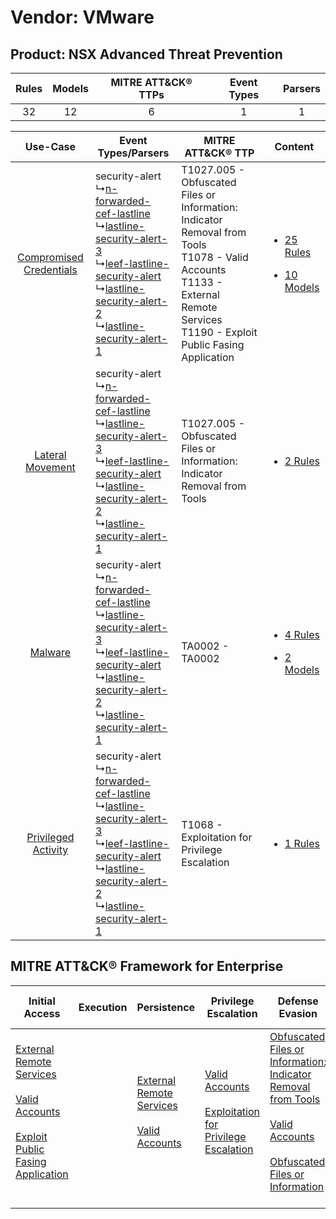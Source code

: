 Vendor: VMware
==============
Product: NSX Advanced Threat Prevention
---------------------------------------
| Rules | Models | MITRE ATT&CK® TTPs | Event Types | Parsers |
|:-----:|:------:|:------------------:|:-----------:|:-------:|
|  32   |   12   |         6          |      1      |    1    |

|    Use-Case    | Event Types/Parsers    | MITRE ATT&CK® TTP    | Content    |
|:----:| ---- | ---- | ---- |
| [Compromised Credentials](../../../UseCases/uc_compromised_credentials.md) |  security-alert<br> ↳[n-forwarded-cef-lastline](Ps/pC_nforwardedceflastline.md)<br> ↳[lastline-security-alert-3](Ps/pC_lastlinesecurityalert3.md)<br> ↳[leef-lastline-security-alert](Ps/pC_leeflastlinesecurityalert.md)<br> ↳[lastline-security-alert-2](Ps/pC_lastlinesecurityalert2.md)<br> ↳[lastline-security-alert-1](Ps/pC_lastlinesecurityalert1.md)<br> | T1027.005 - Obfuscated Files or Information: Indicator Removal from Tools<br>T1078 - Valid Accounts<br>T1133 - External Remote Services<br>T1190 - Exploit Public Fasing Application<br> | [<ul><li>25 Rules</li></ul><ul><li>10 Models</li></ul>](RM/r_m_vmware_nsx_advanced_threat_prevention_Compromised_Credentials.md) |
|        [Lateral Movement](../../../UseCases/uc_lateral_movement.md)        |  security-alert<br> ↳[n-forwarded-cef-lastline](Ps/pC_nforwardedceflastline.md)<br> ↳[lastline-security-alert-3](Ps/pC_lastlinesecurityalert3.md)<br> ↳[leef-lastline-security-alert](Ps/pC_leeflastlinesecurityalert.md)<br> ↳[lastline-security-alert-2](Ps/pC_lastlinesecurityalert2.md)<br> ↳[lastline-security-alert-1](Ps/pC_lastlinesecurityalert1.md)<br> | T1027.005 - Obfuscated Files or Information: Indicator Removal from Tools<br>    | [<ul><li>2 Rules</li></ul>](RM/r_m_vmware_nsx_advanced_threat_prevention_Lateral_Movement.md)    |
|    [Malware](../../../UseCases/uc_malware.md)    |  security-alert<br> ↳[n-forwarded-cef-lastline](Ps/pC_nforwardedceflastline.md)<br> ↳[lastline-security-alert-3](Ps/pC_lastlinesecurityalert3.md)<br> ↳[leef-lastline-security-alert](Ps/pC_leeflastlinesecurityalert.md)<br> ↳[lastline-security-alert-2](Ps/pC_lastlinesecurityalert2.md)<br> ↳[lastline-security-alert-1](Ps/pC_lastlinesecurityalert1.md)<br> | TA0002 - TA0002<br>    | [<ul><li>4 Rules</li></ul><ul><li>2 Models</li></ul>](RM/r_m_vmware_nsx_advanced_threat_prevention_Malware.md)    |
|     [Privileged Activity](../../../UseCases/uc_privileged_activity.md)     |  security-alert<br> ↳[n-forwarded-cef-lastline](Ps/pC_nforwardedceflastline.md)<br> ↳[lastline-security-alert-3](Ps/pC_lastlinesecurityalert3.md)<br> ↳[leef-lastline-security-alert](Ps/pC_leeflastlinesecurityalert.md)<br> ↳[lastline-security-alert-2](Ps/pC_lastlinesecurityalert2.md)<br> ↳[lastline-security-alert-1](Ps/pC_lastlinesecurityalert1.md)<br> | T1068 - Exploitation for Privilege Escalation<br>    | [<ul><li>1 Rules</li></ul>](RM/r_m_vmware_nsx_advanced_threat_prevention_Privileged_Activity.md)    |

MITRE ATT&CK® Framework for Enterprise
--------------------------------------
| Initial Access                                                                                                                                                                                                                         | Execution | Persistence                                                                                                                                      | Privilege Escalation                                                                                                                                          | Defense Evasion                                                                                                                                                                                                                                                               | Credential Access | Discovery | Lateral Movement | Collection | Command and Control | Exfiltration | Impact |
| -------------------------------------------------------------------------------------------------------------------------------------------------------------------------------------------------------------------------------------- | --------- | ------------------------------------------------------------------------------------------------------------------------------------------------ | ------------------------------------------------------------------------------------------------------------------------------------------------------------- | ----------------------------------------------------------------------------------------------------------------------------------------------------------------------------------------------------------------------------------------------------------------------------- | ----------------- | --------- | ---------------- | ---------- | ------------------- | ------------ | ------ |
| [External Remote Services](https://attack.mitre.org/techniques/T1133)<br><br>[Valid Accounts](https://attack.mitre.org/techniques/T1078)<br><br>[Exploit Public Fasing Application](https://attack.mitre.org/techniques/T1190)<br><br> |           | [External Remote Services](https://attack.mitre.org/techniques/T1133)<br><br>[Valid Accounts](https://attack.mitre.org/techniques/T1078)<br><br> | [Valid Accounts](https://attack.mitre.org/techniques/T1078)<br><br>[Exploitation for Privilege Escalation](https://attack.mitre.org/techniques/T1068)<br><br> | [Obfuscated Files or Information: Indicator Removal from Tools](https://attack.mitre.org/techniques/T1027/005)<br><br>[Valid Accounts](https://attack.mitre.org/techniques/T1078)<br><br>[Obfuscated Files or Information](https://attack.mitre.org/techniques/T1027)<br><br> |                   |           |                  |            |                     |              |        |